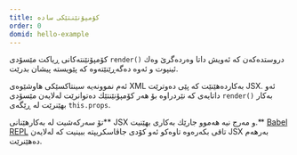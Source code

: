 ```yaml
---
title: كۆمپۆنێنتێكی ساده‌
order: 0
domid: hello-example
---
```

 
كۆمپۆنێنته‌كانی ڕیاكت مێسۆدی `render()` دروستده‌كه‌ن كه‌ ئه‌ویش داتا وه‌رده‌گرێ وه‌ك ئینپوت و ئه‌وه‌ ده‌گه‌ڕێنێته‌وه‌ كه‌ پێویسته‌ پیشان بدرێت. 

ئه‌م نموونه‌یه‌ سینتاكسێكی هاوشێوه‌ی XML به‌كارده‌هێنێت كه‌ پێی ده‌وترێت JSX. ئه‌و داتایه‌ی كه‌ نێردراوه‌ بۆ هه‌ر كۆمپۆنێنتێك ده‌توانرێت له‌لایه‌ن مێسۆدی `render()` به‌كار بهێنرێت له‌ ڕێگه‌ی `this.props`.

تۆ سه‌ركه‌شیت له‌ به‌كارهێنانی** JSX و مه‌رج نیه‌ هه‌موو جارێك به‌كاری‌ بهێنیت.** [Babel REPL](babel://es5-syntax-example) تاقی بكه‌ره‌وه‌ تاوه‌كو ئه‌و كۆدی جاڤاسكریپته‌ ببینیت كه‌ له‌لایه‌ن JSX به‌رهه‌م ده‌هێنرێت.